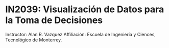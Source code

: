 # IN2039: Visualización de Datos para la Toma de Decisiones

Instructor: Alan R. Vazquez
Affiliación: Escuela de Ingeniería y Ciences, Tecnológico de Monterrey.

